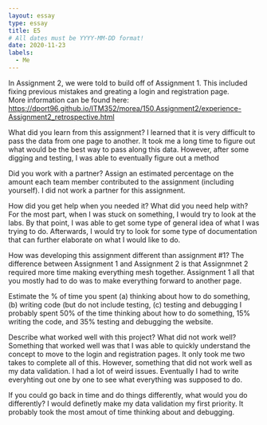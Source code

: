 ```yaml
---
layout: essay
type: essay
title: E5
# All dates must be YYYY-MM-DD format!
date: 2020-11-23
labels:
  - Me
---
```

In Assignment 2, we were told to build off of Assignment 1. This included fixing previous mistakes and greating a login and registration page.  
More information can be found here: https://dport96.github.io/ITM352/morea/150.Assignment2/experience-Assignment2_retrospective.html

What did you learn from this assignment?
I learned that it is very difficult to pass the data from one page to another. It took me a long time to figure out what would be the best way to pass along this data. However, after some digging and testing, I was able to eventually figure out a method

Did you work with a partner? Assign an estimated percentage on the amount each team member contributed to the assignment (including yourself).
I did not work a partner for this assignment.

How did you get help when you needed it? What did you need help with?
For the most part, when I was stuck on something, I would try to look at the labs. By that point, I was able to get some type of general idea of what I was trying to do. Afterwards, I would try to look for some type of documentation that can further elaborate on what I would like to do.

How was developing this assignment different than assignment #1?
The difference between Assignment 1 and Assignment 2 is that Assignmnet 2 required more time making everything mesh together. Assignment 1 all that you mostly had to do was to make everything forward to another page.

Estimate the % of time you spent (a) thinking about how to do something, (b) writing code (but do not include testing, (c) testing and debugging
I probably spent 50% of the time thinking about how to do something, 15% writing the code, and 35% testing and debugging the website.

Describe what worked well with this project? What did not work well?
Something that worked well was that I was able to quickly understand the concept to move to the login and registration pages. It only took me two takes to complete all of this. However, something that did not work well as my data validation. I had a lot of weird issues. Eventually I had to write everyhting out one by one to see what everything was supposed to do.

If you could go back in time and do things differently, what would you do differently?
I would definetly make my data validation my first priority. It probably took the most amout of time thinking about and debugging.
